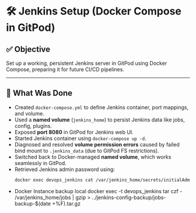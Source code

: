 # 🛠️ Jenkins Setup (Docker Compose in GitPod)

## ✅ Objective

Set up a working, persistent Jenkins server in GitPod using Docker Compose, preparing it for future CI/CD pipelines.

---

## 🔧 What Was Done

- Created `docker-compose.yml` to define Jenkins container, port mappings, and volume.
- Used a **named volume** (`jenkins_home`) to persist Jenkins data like jobs, config, plugins.
- Exposed **port 8080** in GitPod for Jenkins web UI.
- Started Jenkins container using `docker-compose up -d`.
- Diagnosed and resolved **volume permission errors** caused by failed bind mount to `.jenkins_data` (due to GitPod FS restrictions).
- Switched back to Docker-managed **named volume**, which works seamlessly in GitPod.
- Retrieved Jenkins admin password using:
  ```bash
  docker exec devops_jenkins cat /var/jenkins_home/secrets/initialAdminPassword

- Docker Instance backup local
docker exec -t devops_jenkins tar czf - /var/jenkins_home/jobs | gzip > ../jenkins-config-backup/jobs-backup-$(date +%F).tar.gz